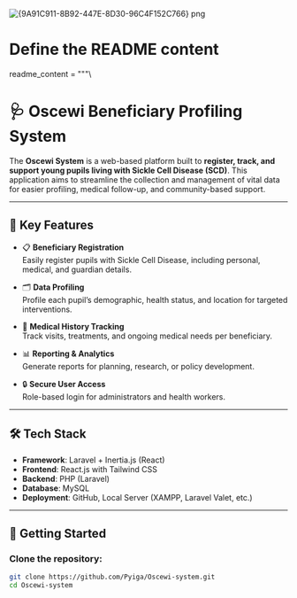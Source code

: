 ![{9A91C911-8B92-447E-8D30-96C4F152C766} png](https://github.com/user-attachments/assets/cb0ed2c1-e4d8-40c2-9f2e-026b3949384b)

# Define the README content
readme_content = """\
# 🩺 Oscewi Beneficiary Profiling System

The **Oscewi System** is a web-based platform built to **register, track, and support young pupils living with Sickle Cell Disease (SCD)**. This application aims to streamline the collection and management of vital data for easier profiling, medical follow-up, and community-based support.

---

## 🧠 Key Features

- 📋 **Beneficiary Registration**  
  Easily register pupils with Sickle Cell Disease, including personal, medical, and guardian details.

- 🗂 **Data Profiling**  
  Profile each pupil’s demographic, health status, and location for targeted interventions.

- 🏥 **Medical History Tracking**  
  Track visits, treatments, and ongoing medical needs per beneficiary.

- 📊 **Reporting & Analytics**  
  Generate reports for planning, research, or policy development.

- 🔒 **Secure User Access**  
  Role-based login for administrators and health workers.

---

## 🛠 Tech Stack

- **Framework**: Laravel + Inertia.js (React)
- **Frontend**: React.js with Tailwind CSS
- **Backend**: PHP (Laravel)
- **Database**: MySQL
- **Deployment**: GitHub, Local Server (XAMPP, Laravel Valet, etc.)

---

## 🚀 Getting Started

### Clone the repository:

```bash
git clone https://github.com/Pyiga/Oscewi-system.git
cd Oscewi-system

